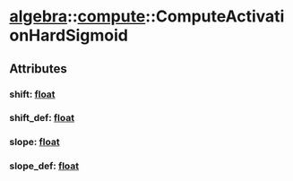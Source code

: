 # [algebra](/libs/algebra/)::[compute](/libs/algebra/compute/)::ComputeActivationHardSigmoid

## Attributes

### shift:&nbsp;[float](/libs/std/core/type.float.md)

### shift_def:&nbsp;[float](/libs/std/core/type.float.md)

### slope:&nbsp;[float](/libs/std/core/type.float.md)

### slope_def:&nbsp;[float](/libs/std/core/type.float.md)
